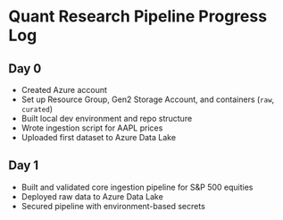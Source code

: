 # Quant Research Pipeline Progress Log

## Day 0
- Created Azure account
- Set up Resource Group, Gen2 Storage Account, and containers (`raw`, `curated`)
- Built local dev environment and repo structure
- Wrote ingestion script for AAPL prices
- Uploaded first dataset to Azure Data Lake

## Day 1
- Built and validated core ingestion pipeline for S&P 500 equities
- Deployed raw data to Azure Data Lake
- Secured pipeline with environment-based secrets